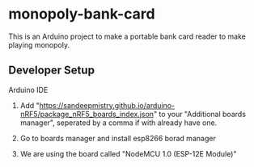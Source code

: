 # monopoly-bank-card

This is an Arduino project to make a portable bank card reader to make playing monopoly.


## Developer Setup

Arduino IDE
1. Add "https://sandeepmistry.github.io/arduino-nRF5/package_nRF5_boards_index.json" to your "Additional boards manager", seperated by a comma if with already have one.

2. Go to boards manager and install esp8266 borad manager

3. We are using the board called "NodeMCU 1.0 (ESP-12E Module)"
